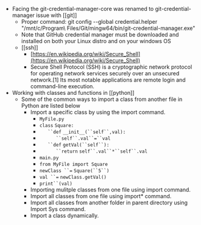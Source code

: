- Facing the git-credential-manager-core was renamed to git-credential-manager issue with [[git]]
	- Proper command: git config --global credential.helper "/mnt/c/Program\ Files/Git/mingw64/bin/git-credential-manager.exe"
	- Note that GitHub credential manager must be downloaded and installed on both your Linux distro and on your windows OS
	- [[ssh]]
		- [https://en.wikipedia.org/wiki/Secure_Shell](https://en.wikipedia.org/wiki/Secure_Shell)
		- Secure Shell Protocol (SSH) is a cryptographic network protocol for operating network services securely over an unsecured network.[1] Its most notable applications are remote login and command-line execution.
- Working with classes and functions in [[python]]
	- Some of the common ways to import a class from another file in Python are listed below
		- Import a specific class by using the import command.
			- `MyFile.py`
			- `class` `Square:`
			- `   ``def` `__init__(``self``,val):`
			- `      ``self``.val``=``val`
			- `   ``def` `getVal(``self``):`
			- `      ``return` `self``.val``*``self``.val`
			- `main.py`
			- `from MyFile import Square`
			- `newClass ``=` `Square(``5``)`
			- `val ``=` `newClass.getVal()`
			- `print``(val)`
		- Importing mulitple classes from one file using import command.
		- Import all classes from one file using import* command.
		- Import all classes from another folder in parent directory using Import Sys command.
		- Import a class dynamically.

